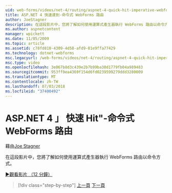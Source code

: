 ```yaml
---
uid: web-forms/videos/net-4/routing/aspnet-4-quick-hit-imperative-webforms-routing
title: ASP.NET 4 快速達到-命令式 WebForms 路由
author: JoeStagner
description: 在這段影片中，您將了解如何使用運算式產生器執行 WebForms 路由以命令方式。
ms.author: aspnetcontent
manager: wpickett
ms.date: 11/05/2009
ms.topic: article
ms.assetid: c78fd810-4309-4d58-afd9-81e9ffa77429
ms.technology: dotnet-webforms
msc.legacyurl: /web-forms/videos/net-4/routing/aspnet-4-quick-hit-imperative-webforms-routing
msc.type: video
ms.openlocfilehash: 3e067b8d3c439e2b7b99ba38d1779fb04a989483
ms.sourcegitcommit: 953ff9ea4369f154d6fd0239599279ddd3280009
ms.translationtype: MT
ms.contentlocale: zh-TW
ms.lasthandoff: 07/03/2018
ms.locfileid: "37400492"
---
```

<a name="aspnet-4-quick-hit---imperative-webforms-routing"></a>ASP.NET 4 」 快速 Hit"-命令式 WebForms 路由
====================
藉由[Joe Stagner](https://github.com/JoeStagner)

在這段影片中，您將了解如何使用運算式產生器執行 WebForms 路由以命令方式。 

[&#9654;觀看影片 （12 分鐘）](https://channel9.msdn.com/Blogs/ASP-NET-Site-Videos/aspnet-4-quick-hit-imperative-webforms-routing)

> [!div class="step-by-step"]
> [上一頁](aspnet-4-quick-hit-permanent-redirect.md)
> [下一頁](aspnet-4-quick-hit-declarative-webforms-routing.md)
